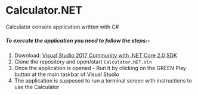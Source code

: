 # Calculator.NET
Calculator console application written with C#

##### To execute the application you need to follow the steps:-
1. Download: [Visual Studio 2017 Community with .NET Core 2.0 SDK](https://www.microsoft.com/net/core#windowscmd)
2. Clone the repository and open/start `Calculator.NET.sln`
3. Once the application is opened - Run it by clicking on the GREEN Play button at the main taskbar of Visual Studio
4. The application is supposed to run a terminal screen with instructions to use the Calculator

